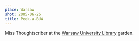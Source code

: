 ```yaml
---
place: Warsaw
shot: 2005-06-26
title: Peek-a-BUW
---
```


Miss Thoughtscriber at the [Warsaw University Library](http://en.wikipedia.org/wiki/Warsaw_University_Library) garden.
